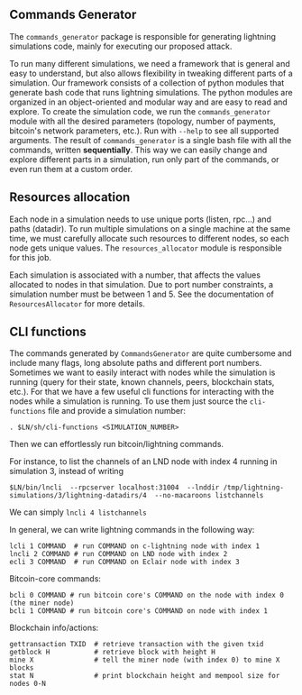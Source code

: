 ## Commands Generator

The `commands_generator` package is responsible for generating lightning simulations code,
mainly for executing our proposed attack.

To run many different simulations, we need a framework that is general and easy
to understand, but also allows flexibility in tweaking different parts of a 
simulation. Our framework consists of a collection of python modules that generate
bash code that runs lightning simulations. The python modules are organized in an
object-oriented and modular way and are easy to read and explore. To create the
simulation code, we run the `commands_generator` module with all the desired 
parameters (topology, number of payments, bitcoin's network parameters, etc.).
Run with `--help` to see all supported arguments. The result of `commands_generator` is
a single bash file with all the commands, written **sequentially**. This way we can
easily change and explore different parts in a simulation, run only part of the commands,
or even run them at a custom order.



## Resources allocation
Each node in a simulation needs to use unique ports (listen, rpc...) and 
paths (datadir). To run multiple simulations on a single machine at the same time,
we must carefully allocate such resources to different nodes, so each node gets
unique values. The `resources_allocator` module is responsible for this job.

Each simulation is associated with a number, that affects the values allocated 
to nodes in that simulation. Due to port number constraints, a simulation number
must be between 1 and 5. See the documentation of `ResourcesAllocator` for more 
details.



## CLI functions
The commands generated by `CommandsGenerator` are quite cumbersome and include many
flags, long absolute paths and different port numbers.
Sometimes we want to easily interact with nodes while the simulation is running
(query for their state, known channels, peers, blockchain stats, etc.). For that
we have a few useful cli functions for interacting with the nodes while a 
simulation is running. To use them just source the `cli-functions` file and 
provide a simulation number:
```
. $LN/sh/cli-functions <SIMULATION_NUMBER>
```

Then we can effortlessly run bitcoin/lightning commands.

For instance, to list the channels of an LND node with index 4 running in 
simulation 3, instead of writing 
```
$LN/bin/lncli  --rpcserver localhost:31004  --lnddir /tmp/lightning-simulations/3/lightning-datadirs/4  --no-macaroons listchannels
```
We can simply `lncli 4 listchannels`


In general, we can write lightning commands in the following way:
```
lcli 1 COMMAND  # run COMMAND on c-lightning node with index 1
lncli 2 COMMAND # run COMMAND on LND node with index 2
ecli 3 COMMAND  # run COMMAND on Eclair node with index 3
```

Bitcoin-core commands:
```
bcli 0 COMMAND # run bitcoin core's COMMAND on the node with index 0 (the miner node)
bcli 1 COMMAND # run bitcoin core's COMMAND on node with index 1
```

Blockchain info/actions:
```
gettransaction TXID  # retrieve transaction with the given txid
getblock H           # retrieve block with height H
mine X               # tell the miner node (with index 0) to mine X blocks
stat N               # print blockchain height and mempool size for nodes 0-N
```

